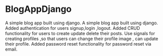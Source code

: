 # BlogAppDjango
A simple blog app built using django.
A simple blog app built using django.
Added authentication for users signup,login ,logout.
Added CRUD functionality for users to create update delete their posts.
Use signals for creating profiles ,so that users can change their profile image , can update their profile.
Added password reset functionality for password reset via email.
